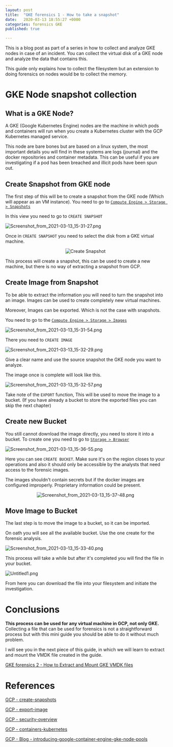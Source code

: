 ```yaml
---
layout: post
title:  "GKE forensics 1 - How to take a snapshot"
date:   2020-03-13 18:55:27 +0000
categories: forensics GKE
published: true

---
```



This is a blog post as part of a series in how to collect and analyze GKE nodes in case of an incident. You can collect the virtual disk of a GKE node and analyze the data that contains this.

This guide only explains how to collect the filesystem but an extension to doing forensics on nodes would be to collect the memory.

# GKE Node snapshot collection

## What is a GKE Node?

A GKE (Google Kubernetes Engine) nodes are the machine in which pods and containers will run when you create a Kubernetes cluster with the GCP Kubernetes managed service.

This node are bare bones but are based on a linux system, the most important details you will find in these systems are logs (journal) and the docker repositories and container metadata. This can be useful if you are investigating if a pod has been breached and illicit pods have been spun out.

## Create Snapshot from GKE node

The first step of this will be to create a snapshot from the GKE node (Which will appear as an VM instance). You need to go to [`Compute Engine > Storage > Snapshots`](https://console.cloud.google.com/compute/snapshots)

In this view you need to go to `CREATE SNAPSHOT`

![Screenshot_from_2021-03-13_15-31-27.png](/images/a6882c7d55f649ae826f200e4d352d0c/Screenshot_from_2021-03-13_15-31-27.png)

Once in `CREATE SNAPSHOT` you need to select the disk from a GKE virtual machine.
<p align="center">
 <img src="/images/a6882c7d55f649ae826f200e4d352d0c/Untitled.png" alt="Create Snapshot"/>
</p>

This process will create a snapshot, this can be used to create a new machine, but there is no way of extracting a snapshot from GCP.

## Create Image from Snapshot

To be able to extract the information you will need to turn the snapshot into an image. Images can be used to create completely new virtual machines.

Moreover, Images can be exported. Which is not the case with snapshots.

You need to go to the [`Compute Engine > Storage > Images`](https://console.cloud.google.com/compute/images)

![Screenshot_from_2021-03-13_15-31-54.png](/images/a6882c7d55f649ae826f200e4d352d0c/Screenshot_from_2021-03-13_15-31-54.png)

There you need to `CREATE IMAGE`

![Screenshot_from_2021-03-13_15-32-29.png](/images/a6882c7d55f649ae826f200e4d352d0c/Screenshot_from_2021-03-13_15-32-29.png)

Give a clear name and use the source snapshot the GKE node you want to analyze.

The image once is complete will look like this.

![Screenshot_from_2021-03-13_15-32-57.png](/images/a6882c7d55f649ae826f200e4d352d0c/Screenshot_from_2021-03-13_15-32-57.png)

Take note of the `EXPORT` function, This will be used to move the image to a bucket. (If you have already a bucket to store the exported files you can skip the next chapter)

## Create new Bucket

You still cannot download the image directly, you need to store it into a bucket. To create one you need to go to [`Storage > Browser`](https://console.cloud.google.com/storage/browser)

![Screenshot_from_2021-03-13_15-36-55.png](/images/a6882c7d55f649ae826f200e4d352d0c/Screenshot_from_2021-03-13_15-36-55.png)

Here you can see `CREATE BUCKET`. Make sure it's on the region closes to your operations and also it should only be accessible by the analysts that need access to the forensic images.

The images shouldn't contain secrets but if the docker images are configured improperly. Proprietary information could be present.

<p align="center">
 <img src="/images/a6882c7d55f649ae826f200e4d352d0c/Screenshot_from_2021-03-13_15-37-48.png" alt="Screenshot_from_2021-03-13_15-37-48.png"/>
</p>

## Move Image to Bucket

The last step is to move the image to a bucket, so it can be imported.

On oath you will see all the available bucket. Use the one create for the forensic analysis.

![Screenshot_from_2021-03-13_15-33-40.png](/images/a6882c7d55f649ae826f200e4d352d0c/Screenshot_from_2021-03-13_15-33-40.png)

This process will take a while but after it's completed you will find the file in your bucket.

![Untitled1.png](/images/a6882c7d55f649ae826f200e4d352d0c/Untitled1.png)

From here you can download the file into your filesystem and initiate the investigation.

# Conclusions

**This process can be used for any virtual machine in GCP, not only GKE.** Collecting a file that can be used for forensics is not a straightforward process but with this mini guide you should be able to do it without much problem.

I will see you in the next piece of this guide, in which we will learn to extract and mount the VMDK file created in the guide.

[GKE forensics 2 - How to Extract and Mount GKE VMDK files](https://www.notion.so/GKE-forensics-2-How-to-Extract-and-Mount-GKE-VMDK-files-1b0a1d9ae98d4cc3a4b7506dbe38dc99)

# References

[GCP - create-snapshots](https://cloud.google.com/compute/docs/disks/create-snapshots)

[GCP - export-image](https://cloud.google.com/compute/docs/images/export-image)

[GCP - security-overview](https://cloud.google.com/kubernetes-engine/docs/concepts/security-overview)

[GCP - containers-kubernetes](https://cloud.google.com/blog/products/containers-kubernetes)

[GCP - Blog - introducing-google-container-engine-gke-node-pools](https://cloud.google.com/blog/products/gcp/introducing-google-container-engine-gke-node-pools)
